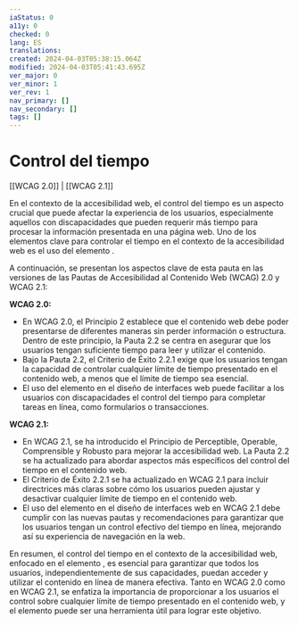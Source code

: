 ```yaml
---
iaStatus: 0
a11y: 0
checked: 0
lang: ES
translations: 
created: 2024-04-03T05:38:15.064Z
modified: 2024-04-03T05:41:43.695Z
ver_major: 0
ver_minor: 1
ver_rev: 1
nav_primary: []
nav_secondary: []
tags: []
---
```

# Control del tiempo

[[WCAG 2.0]] | [[WCAG 2.1]]

En el contexto de la accesibilidad web, el control del tiempo es un aspecto crucial que puede afectar la experiencia de los usuarios, especialmente aquellos con discapacidades que pueden requerir más tiempo para procesar la información presentada en una página web. Uno de los elementos clave para controlar el tiempo en el contexto de la accesibilidad web es el uso del elemento <TOKEN>.

A continuación, se presentan los aspectos clave de esta pauta en las versiones de las Pautas de Accesibilidad al Contenido Web (WCAG) 2.0 y WCAG 2.1:

**WCAG 2.0:**
- En WCAG 2.0, el Principio 2 establece que el contenido web debe poder presentarse de diferentes maneras sin perder información o estructura. Dentro de este principio, la Pauta 2.2 se centra en asegurar que los usuarios tengan suficiente tiempo para leer y utilizar el contenido.
- Bajo la Pauta 2.2, el Criterio de Éxito 2.2.1 exige que los usuarios tengan la capacidad de controlar cualquier límite de tiempo presentado en el contenido web, a menos que el límite de tiempo sea esencial.
- El uso del elemento <TOKEN> en el diseño de interfaces web puede facilitar a los usuarios con discapacidades el control del tiempo para completar tareas en línea, como formularios o transacciones.

**WCAG 2.1:**
- En WCAG 2.1, se ha introducido el Principio de Perceptible, Operable, Comprensible y Robusto para mejorar la accesibilidad web. La Pauta 2.2 se ha actualizado para abordar aspectos más específicos del control del tiempo en el contenido web.
- El Criterio de Éxito 2.2.1 se ha actualizado en WCAG 2.1 para incluir directrices más claras sobre cómo los usuarios pueden ajustar y desactivar cualquier límite de tiempo en el contenido web.
- El uso del elemento <TOKEN> en el diseño de interfaces web en WCAG 2.1 debe cumplir con las nuevas pautas y recomendaciones para garantizar que los usuarios tengan un control efectivo del tiempo en línea, mejorando así su experiencia de navegación en la web.

En resumen, el control del tiempo en el contexto de la accesibilidad web, enfocado en el elemento <TOKEN>, es esencial para garantizar que todos los usuarios, independientemente de sus capacidades, puedan acceder y utilizar el contenido en línea de manera efectiva. Tanto en WCAG 2.0 como en WCAG 2.1, se enfatiza la importancia de proporcionar a los usuarios el control sobre cualquier límite de tiempo presentado en el contenido web, y el elemento <TOKEN> puede ser una herramienta útil para lograr este objetivo.
